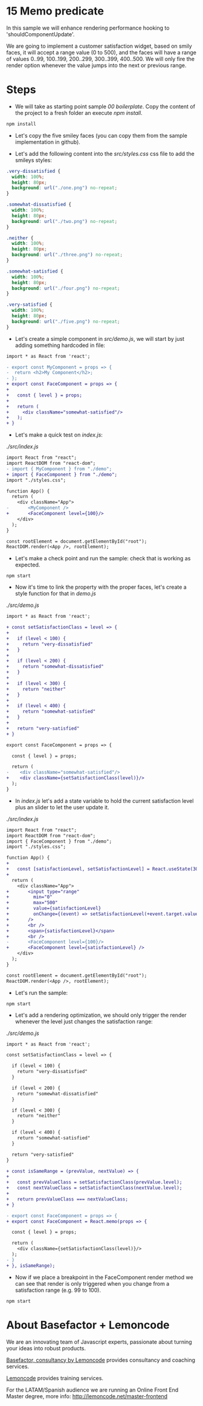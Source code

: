 # 15 Memo predicate

In this sample we will enhance rendering performance hooking to 'shouldComponentUpdate'.

We are going to implement a customer satisfaction widget, based on smily faces, it will accept a range value (0 to 500), and the faces will have a range of values 0..99, 100..199, 200..299, 300..399, 400..500. We will only fire the render option whenever the value jumps into the next or previous range.

# Steps

- We will take as starting point sample _00 boilerplate_. Copy the content of the project to a fresh folder an execute _npm install_.

```bash
npm install
```

- Let's copy the five smiley faces (you can copy them from the sample implementation in github).

- Let's add the following content into the _src/styles.css_  css file to add the smileys styles:

```css
.very-dissatisfied {
  width: 100%;
  height: 80px;
  background: url("./one.png") no-repeat;
}

.somewhat-dissatisfied {
  width: 100%;
  height: 80px;
  background: url("./two.png") no-repeat;
}

.neither {
  width: 100%;
  height: 80px;
  background: url("./three.png") no-repeat;
}

.somewhat-satisfied {
  width: 100%;
  height: 80px;
  background: url("./four.png") no-repeat;
}

.very-satisfied {
  width: 100%;
  height: 80px;
  background: url("./five.png") no-repeat;
}
```

- Let's create a simple component in  _src/demo.js_,  we will start by just adding something hardcoded in file:

```diff
import * as React from 'react';

- export const MyComponent = props => {
-  return <h2>My Component</h2>;
- };
+ export const FaceComponent = props => {
+
+   const { level } = props;
+
+   return (
+     <div className="somewhat-satisfied"/>
+   );
+ }
```

- Let's make a quick test on _index.js_:

_./src/index.js_

```diff
import React from "react";
import ReactDOM from "react-dom";
- import { MyComponent } from "./demo";
+ import { FaceComponent } from "./demo";
import "./styles.css";

function App() {
  return (
    <div className="App">
-       <MyComponent />
+       <FaceComponent level={100}/>
    </div>
  );
}

const rootElement = document.getElementById("root");
ReactDOM.render(<App />, rootElement);
```
- Let's make a check point and run the sample: check that is working as expected.

```
npm start
```

- Now it's time to link the property with the proper faces, let's create a style function for that in _demo.js_

_./src/demo.js_

```diff
import * as React from 'react';

+ const setSatisfactionClass = level => {
+
+   if (level < 100) {
+     return "very-dissatisfied"
+   }
+
+   if (level < 200) {
+     return "somewhat-dissatisfied"
+   }
+
+   if (level < 300) {
+     return "neither"
+   }
+
+   if (level < 400) {
+     return "somewhat-satisfied"
+   }
+ 
+   return "very-satisfied"
+ }

export const FaceComponent = props => {

  const { level } = props;

  return (
-    <div className="somewhat-satisfied"/>
+    <div className={setSatisfactionClass(level)}/>
  );
}
```

- In _index.js_ let's add a state variable to hold the current satisfaction level plus an slider to let the user update it.

_./src/index.js_

```diff
import React from "react";
import ReactDOM from "react-dom";
import { FaceComponent } from "./demo";
import "./styles.css";

function App() {
+
+   const [satisfactionLevel, setSatisfactionLevel] = React.useState(300);
+
  return (
    <div className="App">
+       <input type="range"
+         min="0"
+         max="500"
+         value={satisfactionLevel}
+         onChange={(event) => setSatisfactionLevel(+event.target.value)}
+       />
+       <br />
+       <span>{satisfactionLevel}</span>
+       <br />
-       <FaceComponent level={100}/>
+       <FaceComponent level={satisfactionLevel} />
    </div>
  );
}

const rootElement = document.getElementById("root");
ReactDOM.render(<App />, rootElement);
```

- Let's run the sample:

```
npm start
```

- Let's add a rendering optimization, we should only trigger the render whenever the level just changes the satisfaction range:

_./src/demo.js_


```diff
import * as React from 'react';

const setSatisfactionClass = level => {

  if (level < 100) {
    return "very-dissatisfied"
  }

  if (level < 200) {
    return "somewhat-dissatisfied"
  }

  if (level < 300) {
    return "neither"
  }

  if (level < 400) {
    return "somewhat-satisfied"
  }

  return "very-satisfied"
}

+ const isSameRange = (prevValue, nextValue) => {
+ 
+   const prevValueClass = setSatisfactionClass(prevValue.level);
+   const nextValueClass = setSatisfactionClass(nextValue.level);
+ 
+   return prevValueClass === nextValueClass;
+ }

- export const FaceComponent = props => {
+ export const FaceComponent = React.memo(props => {

  const { level } = props;

  return (
    <div className={setSatisfactionClass(level)}/>
  );
- }
+ }, isSameRange);
```

- Now if we place a breakpoint in the FaceComponent render method we can see that render is only triggered when you change from a satisfaction range (e.g. 99 to 100).

```
npm start
```

# About Basefactor + Lemoncode

We are an innovating team of Javascript experts, passionate about turning your ideas into robust products.

[Basefactor, consultancy by Lemoncode](http://www.basefactor.com) provides consultancy and coaching services.

[Lemoncode](http://lemoncode.net/services/en/#en-home) provides training services.

For the LATAM/Spanish audience we are running an Online Front End Master degree, more info: http://lemoncode.net/master-frontend
